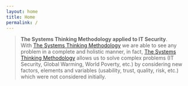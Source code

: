 ```yaml
---
layout: home
title: Home
permalink: /
---
```


>  __The Systems Thinking Methodology applied to IT Security__.  
>  With [The Systems Thinking Methodology](https://en.wikipedia.org/wiki/Systems_thinking) we are able to see any problem in a complete and holistic manner, in fact, [The Systems Thinking Methodology](https://en.wikipedia.org/wiki/Systems_thinking) allows us to solve complex problems (IT Security, Global Warming, World Poverty, etc.) by considering new factors, elements and variables (usability, trust, quality, risk, etc.) which were not considered initially.